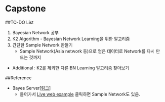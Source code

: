 # Capstone
##TO-DO List
1. Bayesian Network 공부
2. K2 Algorithm - Bayesian Network Learning을 위한 알고리즘
3. 간단한 Sample Network 만들기
	- Sample Network(Asia network 등)으로 얻은 데이터로 Network를 다시 만드는 것까지
- Additional : K2를 제외한 다른 BN Learning 알고리즘 찾아보기

##Reference
- Bayes Server[[링크](http://www.bayesserver.com/BayesianNetworks.aspx)]
	- 들어가서 [Live web example](http://www.bayesserver.com/Live.aspx) 클릭하면 Sample Network도 있음.